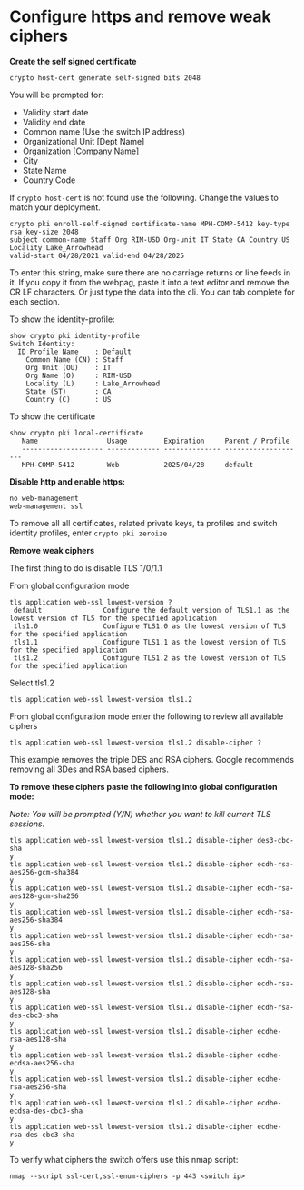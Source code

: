 # Configure https and remove weak ciphers

**Create the self signed certificate**
```
crypto host-cert generate self-signed bits 2048
```
You will be prompted for:
* Validity start date
* Validity end date
* Common name (Use the switch IP address)
* Organizational Unit [Dept Name]
* Organization [Company Name]
* City
* State Name
* Country Code

If `crypto host-cert` is not found use the following. Change the values to match your deployment.

``` 
crypto pki enroll-self-signed certificate-name MPH-COMP-5412 key-type rsa key-size 2048  
subject common-name Staff Org RIM-USD Org-unit IT State CA Country US Locality Lake_Arrowhead 
valid-start 04/28/2021 valid-end 04/28/2025
```
To enter this string, make sure there are no carriage returns or line feeds in it. If you copy it from the webpag, paste it into a text editor and remove the CR LF characters. Or just type the data into the cli. You can tab complete for each section.


To show the identity-profile:
```
show crypto pki identity-profile
Switch Identity:
  ID Profile Name    : Default
    Common Name (CN) : Staff
    Org Unit (OU)    : IT
    Org Name (O)     : RIM-USD
    Locality (L)     : Lake_Arrowhead
    State (ST)       : CA
    Country (C)      : US
```

To show the certificate
```
show crypto pki local-certificate
   Name                 Usage         Expiration     Parent / Profile
   -------------------- ------------- -------------- --------------------
   MPH-COMP-5412        Web           2025/04/28     default
```

**Disable http and enable https:**
```
no web-management
web-management ssl
```

To remove all all certificates, related private keys, ta profiles and switch identity profiles, enter
`crypto pki zeroize`

**Remove weak ciphers**

The first thing to do is disable TLS 1/0/1.1

From global configuration mode

```
tls application web-ssl lowest-version ?
 default               Configure the default version of TLS1.1 as the lowest version of TLS for the specified application
 tls1.0                Configure TLS1.0 as the lowest version of TLS for the specified application
 tls1.1                Configure TLS1.1 as the lowest version of TLS for the specified application
 tls1.2                Configure TLS1.2 as the lowest version of TLS for the specified application
```
Select tls1.2

```
tls application web-ssl lowest-version tls1.2 
```

From global configuration mode enter the following to review all available ciphers
```
tls application web-ssl lowest-version tls1.2 disable-cipher ?
```

This example removes the triple DES and RSA ciphers. Google recommends removing all 3Des and RSA based ciphers.

**To remove these ciphers paste the following into global configuration mode:**

*Note: You will be prompted (Y/N) whether you want to kill current TLS sessions.*

```
tls application web-ssl lowest-version tls1.2 disable-cipher des3-cbc-sha
y
tls application web-ssl lowest-version tls1.2 disable-cipher ecdh-rsa-aes256-gcm-sha384
y
tls application web-ssl lowest-version tls1.2 disable-cipher ecdh-rsa-aes128-gcm-sha256
y
tls application web-ssl lowest-version tls1.2 disable-cipher ecdh-rsa-aes256-sha384
y
tls application web-ssl lowest-version tls1.2 disable-cipher ecdh-rsa-aes256-sha
y
tls application web-ssl lowest-version tls1.2 disable-cipher ecdh-rsa-aes128-sha256
y
tls application web-ssl lowest-version tls1.2 disable-cipher ecdh-rsa-aes128-sha
y
tls application web-ssl lowest-version tls1.2 disable-cipher ecdh-rsa-des-cbc3-sha
y
tls application web-ssl lowest-version tls1.2 disable-cipher ecdhe-rsa-aes128-sha
y
tls application web-ssl lowest-version tls1.2 disable-cipher ecdhe-ecdsa-aes256-sha
y
tls application web-ssl lowest-version tls1.2 disable-cipher ecdhe-rsa-aes256-sha
y
tls application web-ssl lowest-version tls1.2 disable-cipher ecdhe-ecdsa-des-cbc3-sha
y
tls application web-ssl lowest-version tls1.2 disable-cipher ecdhe-rsa-des-cbc3-sha
y
```

To verify what ciphers the switch offers use this nmap script:
```
nmap --script ssl-cert,ssl-enum-ciphers -p 443 <switch ip>
```
